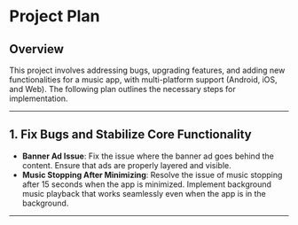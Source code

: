 # Project Plan

## Overview
This project involves addressing bugs, upgrading features, and adding new functionalities for a music app, with multi-platform support (Android, iOS, and Web). The following plan outlines the necessary steps for implementation.

---

## 1. **Fix Bugs and Stabilize Core Functionality**

- **Banner Ad Issue**: Fix the issue where the banner ad goes behind the content. Ensure that ads are properly layered and visible.
- **Music Stopping After Minimizing**: Resolve the issue of music stopping after 15 seconds when the app is minimized. Implement background music playback that works seamlessly even when the app is in the background.

---



